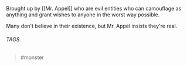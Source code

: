 Brought up by [[Mr. Appel]] who are evil entities who can camouflage as anything and grant wishes to anyone in the worst way possible. 

Many don't believe in their existence, but Mr. Appel insists they're real. 

###### TAGS
> #monster
